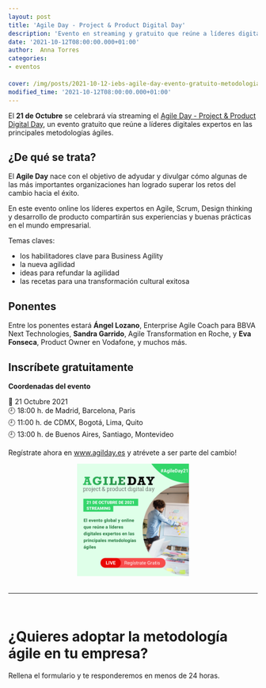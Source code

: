 ```yaml
---
layout: post
title: 'Agile Day - Project & Product Digital Day'
description: 'Evento en streaming y gratuito que reúne a líderes digitales expertos en Agile, Scrum, Design Thinking y desarrollo de producto'
date: '2021-10-12T08:00:00.000+01:00'
author:  Anna Torres
categories: 
- eventos

cover: /img/posts/2021-10-12-iebs-agile-day-evento-gratuito-metodologias-agiles.png
modified_time: '2021-10-12T08:00:00.000+01:00'
---
```

El **21 de Octubre** se celebrará vía streaming el <a href="https://www.agileday.es/?utm_source=excentia" target="_blank">Agile Day - Project & Product Digital Day</a>, un evento gratuito que reúne a líderes digitales expertos en las principales metodologías ágiles.

## ¿De qué se trata?

El **Agile Day** nace con el objetivo de adyudar y divulgar cómo algunas de las más importantes organizaciones han logrado superar los retos del cambio hacia el éxito.

En este evento online los líderes expertos en Agile, Scrum, Design thinking y desarrollo de producto compartirán sus experiencias y buenas prácticas en el mundo empresarial.


Temas claves:
- los habilitadores clave para Business Agility 
- la nueva agilidad 
- ideas para refundar la agilidad 
- las recetas para una transformación cultural exitosa

## Ponentes

Entre los ponentes estará **Ángel Lozano**, Enterprise Agile Coach para BBVA Next Technologies, **Sandra Garrido**, Agile Transformation en Roche, y **Eva Fonseca**, Product Owner en Vodafone, y muchos más.

## Inscríbete gratuitamente

**Coordenadas del evento**

📅 21 Octubre 2021 <br/>
🕘 18:00 h. de Madrid, Barcelona, Paris <br/>
🕘 11:00 h. de CDMX, Bogotá, Lima, Quito <br/>
🕘 13:00 h. de Buenos Aires, Santiago, Montevideo

Regístrate ahora en <a href="https://www.agileday.es/?utm_source=excentia" target="_blank">www.agilday.es</a> y atrévete a ser parte del cambio!

<center>
	<a href="https://www.agileday.es/?utm_source=excentia" target="_blank"><img src="/img/posts/2021-10-12-iebs-agile-day-evento-gratuito-metodologias-agiles-scrum-digital-thinking.png" alt="Agile Day - Project & Product Digital Day" width="45%"></a>
</center>


<br/>
<hr>
<br/>
<!--Generic Contact Form-->
<div id="contact-form">
	<h1>¿Quieres adoptar la metodología ágile en tu empresa?</h1>
	<p>Rellena el formulario y te responderemos en menos de 24 horas.</p>
<br/>
<script charset="utf-8" type="text/javascript" src="//js.hsforms.net/forms/shell.js"></script>
<script>
  hbspt.forms.create({
	region: "na1",
	portalId: "7892756",
	formId: "7bf39ad9-a5c2-4e38-98c8-33f652f19241"
});
</script>
</div>


